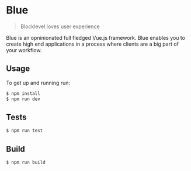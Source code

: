 # Blue
> Blocklevel loves user experience

Blue is an opninionated full fledged Vue.js framework. Blue enables you to create high end applications in a process where clients are a big part of your workflow.

## Usage
To get up and running run:
``` bash
$ npm install
$ npm run dev
```

## Tests
``` bash
$ npm run test
```

## Build
``` bash
$ npm run build
```
